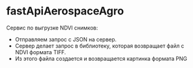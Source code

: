 # fastApiAerospaceAgro

Сервис по выгрузке NDVI снимков:

* Отправляем запрос с JSON на сервер. 
* Сервер делает запрос в библиотеку, которая возвращает файл с NDVI формата TIFF. 
* Из этого файла создается и возвращается картинка формата PNG
